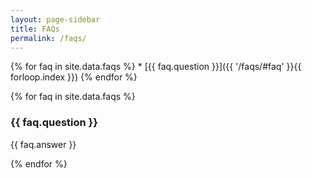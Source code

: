 ```yaml
---
layout: page-sidebar
title: FAQs
permalink: /faqs/
---
```


{% for faq in site.data.faqs %} * [{{ faq.question }}]({{ '/faqs/#faq' }}{{ forloop.index }})
{% endfor %}

{% for faq in site.data.faqs %}

<h3 id="faq{{ forloop.index }}">{{ faq.question }}</h3>

{{ faq.answer }}

{% endfor %}
